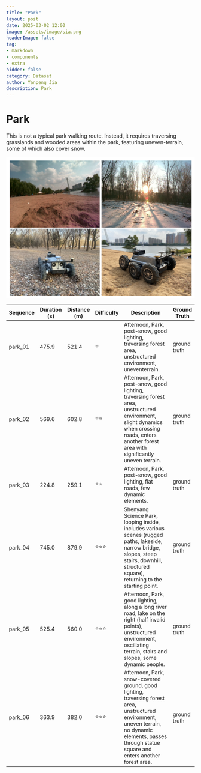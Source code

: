 ```yaml
---
title: "Park"
layout: post
date: 2025-03-02 12:00
image: /assets/image/sia.png
headerImage: false
tag:
- markdown
- components
- extra
hidden: false
category: Dataset
author: Yanpeng Jia
description: Park
---
```


# Park

This is not a typical park walking route. Instead, it requires traversing grasslands and wooded areas within the park, featuring uneven-terrain, some of which also cover snow.

![figure](../../assets/image/park.png)

| Sequence      | Duration (s) | Distance (m) | Difficulty | Description | Ground Truth |
|--------------|-------------|-------------|------------|-------------|-------------|
| park_01      | 475.9       | 521.4       | ⭐         | Afternoon, Park, post-snow, good lighting, traversing forest area, unstructured environment, uneventerrain. | ground truth |
| park_02      | 569.6       | 602.8       | ⭐⭐        | Afternoon, Park, post-snow, good lighting, traversing forest area, unstructured environment, slight dynamics when crossing roads, enters another forest area with significantly uneven terrain. | ground truth |
| park_03      | 224.8       | 259.1       | ⭐⭐        | Afternoon, Park, post-snow, good lighting, flat roads, few dynamic elements. | ground truth |
| park_04      | 745.0       | 879.9       | ⭐⭐⭐       | Shenyang Science Park, looping inside, includes various scenes (rugged paths, lakeside, narrow bridge, slopes, steep stairs, downhill, structured square), returning to the starting point. | ground truth |
| park_05      | 525.4       | 560.0       | ⭐⭐⭐       | Afternoon, Park, good lighting, along a long river road, lake on the right (half invalid points), unstructured environment, oscillating terrain, stairs and slopes, some dynamic people. | ground truth |
| park_06      | 363.9       | 382.0       | ⭐⭐⭐       | Afternoon, Park, snow-covered ground, good lighting, traversing forest area, unstructured environment, uneven terrain, no dynamic elements, passes through statue square and enters another forest area. | ground truth |



